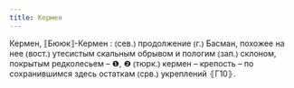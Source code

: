 ```yaml
---
title: Кермен
---
```


Кермен, ⟦Бююк⟧-Кермен
: ⦅сев.⦆ продолжение ⦅г.⦆ Басман, похожее на нее ⦅вост.⦆ утесистым скальным обрывом и пологим ⦅зап.⦆ склоном, покрытым редколесьем – ❶, ❷ ⦅тюрк.⦆ кермен – крепость – по сохранившимся здесь остаткам ⦅срв.⦆ укреплений ⦃Г10⦄.
